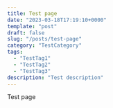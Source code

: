 ```yaml
---
title: Test page
date: "2023-03-18T17:19:10+0000"
template: "post"
draft: false
slug: "/posts/test-page"
category: "TestCategory"
tags:
  - "TestTag1"
  - "TestTag2"
  - "TestTag3"
description: "Test description"
---
```

Test page
